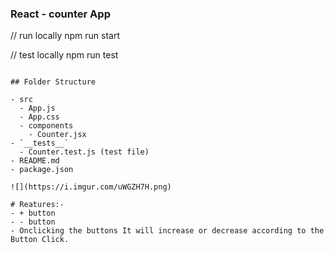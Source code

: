 ### React - counter App


// run locally
npm run start

// test locally
npm run test

```

## Folder Structure

- src
  - App.js
  - App.css
  - components
    - Counter.jsx
- `__tests__`
  - Counter.test.js (test file)
- README.md
- package.json

![](https://i.imgur.com/uWGZH7H.png)

# Reatures:-
- + button 
- - button 
- Onclicking the buttons It will increase or decrease according to the Button Click.

